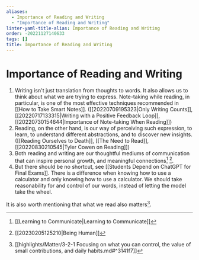 ```yaml
---
aliases:
  - Importance of Reading and Writing
  - "Importance of Reading and Writing"
linter-yaml-title-alias: Importance of Reading and Writing
order: -20221127140633
tags: []
title: Importance of Reading and Writing
---
```


# Importance of Reading and Writing

1. Writing isn't just translation from thoughts to words. It also allows us to think about what we are trying to express. Note-taking while reading, in particular, is one of the most effective techniques recommended in [[How to Take Smart Notes]]. ([[20220709195323|Only Writing Counts]], [[20220717133315|Writing with a Positive Feedback Loop]], [[20220730154644|Importance of Note-taking When Reading]])
2. Reading, on the other hand, is our way of perceiving such expression, to learn, to understand different abstractions, and to discover new insights. ([[Reading Ourselves to Death]], [[The Need to Read]], [[20220830210545|Tyler Cowen on Reading]])
3. Both reading and writing are our thoughtful mediums of communication that can inspire personal growth, and meaningful connections[^1] [^2].
4. But there should be no shortcut, see [[Students Depend on ChatGPT for Final Exams]]. There is a difference when knowing how to use a calculator and only knowing how to use a calculator. We should take reasonability for and control of our words, instead of letting the model take the wheel.

It is also worth mentioning that what we read also matters[^3].

[^1]: [[Learning to Communicate|Learning to Communicate]]
[^2]: [[20230205125210|Being Human]]
[^3]: [[highlights/Matter/3-2-1 Focusing on what you can control, the value of small contributions, and daily habits.md#^3141f7]]